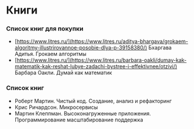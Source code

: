 # Книги

### Список книг для покупки
- [https://www.litres.ru/](https://www.litres.ru/aditya-bhargava/grokaem-algoritmy-illustrirovannoe-posobie-dlya-p-39158380/) Бхаргава Адитья. Грокаем алгоритмы
- [https://www.litres.ru/](https://www.litres.ru/barbara-oakli/dumay-kak-matematik-kak-reshat-lubye-zadachi-bystree-i-effektivnee/otzivi/) Барбара Оакли. Думай как математик

### Список книг
- Роберт Мартин. Чистый код. Создание, анализ и рефакторинг
- Крис Ричардсон. Микросервисы
- Мартин Клеппман. Высоконагруженные приложения. Программирование масштабирование поддержка
